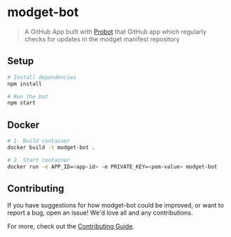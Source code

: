 # modget-bot

> A GitHub App built with [Probot](https://github.com/probot/probot) that GitHub app which regularly checks for updates in the modget manifest repository

## Setup

```sh
# Install dependencies
npm install

# Run the bot
npm start
```

## Docker

```sh
# 1. Build container
docker build -t modget-bot .

# 2. Start container
docker run -e APP_ID=<app-id> -e PRIVATE_KEY=<pem-value> modget-bot
```

## Contributing

If you have suggestions for how modget-bot could be improved, or want to report a bug, open an issue! We'd love all and any contributions.

For more, check out the [Contributing Guide](CONTRIBUTING.md).
